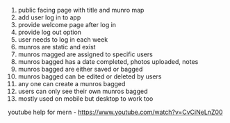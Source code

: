 1. public facing page with title and munro map
2. add user log in to app
3. provide welcome page after log in
4. provide log out option
5. user needs to log in each week
6. munros are static and exist
7. munros magged are assigned to specific users
8. munros bagged has a date completed, photos uploaded, notes
9. munros bagged are either saved or bagged
10. munros bagged can be edited or deleted by users
11. any one can create a munros bagged
12. users can only see their own munros bagged
13. mostly used on mobile but desktop to work too


youtube help for mern - https://www.youtube.com/watch?v=CvCiNeLnZ00
